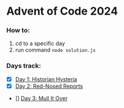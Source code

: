 # Advent of Code 2024

### How to:

1. cd to a specific day
2. run command `node solution.js`

### Days track:

- [x] [Day 1: Historian Hysteria](https://github.com/kkiaune/aoc-2024/tree/main/day-1)
- [x] [Day 2: Red-Nosed Reports](https://github.com/kkiaune/aoc-2024/tree/main/day-2)
- [] [Day 3: Mull It Over](https://github.com/kkiaune/aoc-2024/tree/main/day-3)
